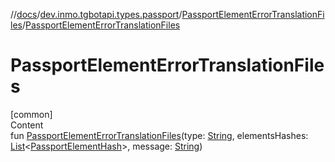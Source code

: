 //[docs](../../../index.md)/[dev.inmo.tgbotapi.types.passport](../index.md)/[PassportElementErrorTranslationFiles](index.md)/[PassportElementErrorTranslationFiles](-passport-element-error-translation-files.md)



# PassportElementErrorTranslationFiles  
[common]  
Content  
fun [PassportElementErrorTranslationFiles](-passport-element-error-translation-files.md)(type: [String](https://kotlinlang.org/api/latest/jvm/stdlib/kotlin/-string/index.html), elementsHashes: [List](https://kotlinlang.org/api/latest/jvm/stdlib/kotlin.collections/-list/index.html)<[PassportElementHash](../../dev.inmo.tgbotapi.types.passport.encrypted.abstracts/index.md#%5Bdev.inmo.tgbotapi.types.passport.encrypted.abstracts%2FPassportElementHash%2F%2F%2FPointingToDeclaration%2F%5D%2FClasslikes%2F625018081)>, message: [String](https://kotlinlang.org/api/latest/jvm/stdlib/kotlin/-string/index.html))  



